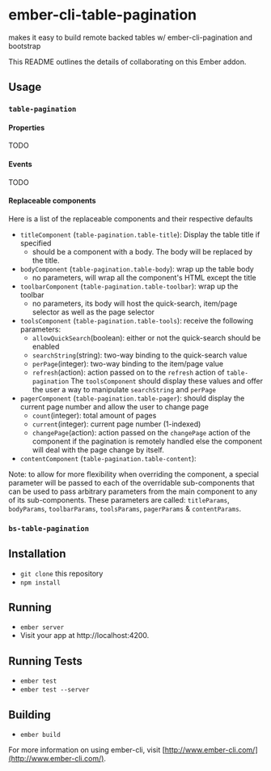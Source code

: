# ember-cli-table-pagination
makes it easy to build remote backed tables w/ ember-cli-pagination and bootstrap

This README outlines the details of collaborating on this Ember addon.

## Usage

### `table-pagination`

#### Properties

TODO

#### Events

TODO 

#### Replaceable components

Here is a list of the replaceable components and their respective defaults

* `titleComponent` (`table-pagination.table-title`): Display the table title if specified
  * should be a component with a body. The body will be replaced by the title.
* `bodyComponent` (`table-pagination.table-body`): wrap up the table body
  * no parameters, will wrap all the component's HTML except the title
* `toolbarComponent` (`table-pagination.table-toolbar`): wrap up the toolbar
  * no parameters, its body will host the quick-search, item/page selector as well as the page selector
* `toolsComponent` (`table-pagination.table-tools`): receive the following parameters:
  * `allowQuickSearch`(boolean): either or not the quick-search should be enabled
  * `searchString`(string): two-way binding to the quick-search value
  * `perPage`(integer): two-way binding to the item/page value
  * `refresh`(action): action passed on to the `refresh` action of `table-pagination`
  The `toolsComponent` should display these values and offer the user a way to manipulate `searchString` and `perPage`
* `pagerComponent` (`table-pagination.table-pager`): should display the current page number and allow the user to change page
  * `count`(integer): total amount of pages
  * `current`(integer): current page number (1-indexed)
  * `changePage`(action): action passed on the `changePage` action of the component if the pagination is remotely handled else the component will deal with the page change by itself.
* `contentComponent` (`table-pagination.table-content`):

Note: to allow for more flexibility when overriding the component, a special parameter will be passed to each of the overridable sub-components that can be used to pass arbitrary parameters from the main component to any of its sub-components. These parameters are called: `titleParams`, `bodyParams`, `toolbarParams`, `toolsParams`, `pagerParams` & `contentParams`.

### `bs-table-pagination`

## Installation

* `git clone` this repository
* `npm install`

## Running

* `ember server`
* Visit your app at http://localhost:4200.

## Running Tests

* `ember test`
* `ember test --server`

## Building

* `ember build`

For more information on using ember-cli, visit [http://www.ember-cli.com/](http://www.ember-cli.com/).
